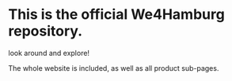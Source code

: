 # This is the official We4Hamburg repository.
 look around and explore!

The whole website is included, as well as all product sub-pages.
